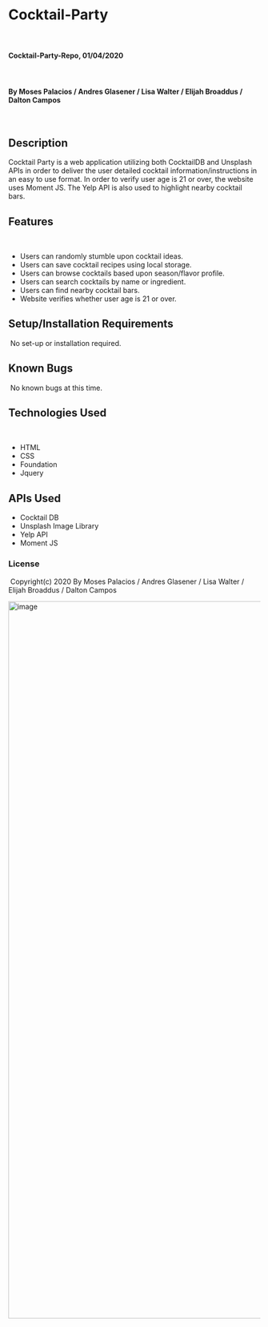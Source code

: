 # Cocktail-Party
​
#### Cocktail-Party-Repo, 01/04/2020
​
#### By Moses Palacios / Andres Glasener / Lisa Walter / Elijah Broaddus / Dalton Campos
​
## Description

Cocktail Party is a web application utilizing both CocktailDB and Unsplash APIs in order to deliver the user detailed cocktail information/instructions in an easy to use format. In order to verify user age is 21 or over, the website uses Moment JS. The Yelp API is also used to highlight nearby cocktail bars.

## Features
​
* Users can randomly stumble upon cocktail ideas.
* Users can save cocktail recipes using local storage.
* Users can browse cocktails based upon season/flavor profile.
* Users can search cocktails by name or ingredient. 
* Users can find nearby cocktail bars.
* Website verifies whether user age is 21 or over.
 

## Setup/Installation Requirements
​
No set-up or installation required.
​
## Known Bugs
​
No known bugs at this time. 
​
## Technologies Used
​
* HTML
* CSS
* Foundation
* Jquery 
​
## APIs Used

* Cocktail DB
* Unsplash Image Library
* Yelp API 
* Moment JS

### License
​
Copyright(c) 2020 By Moses Palacios / Andres Glasener / Lisa Walter / Elijah Broaddus / Dalton Campos

<img width="1433" alt="image" src="https://user-images.githubusercontent.com/52770466/71769668-d42df880-2ef1-11ea-9ee3-d8ddcbadc258.png">